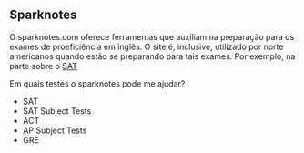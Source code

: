 ## Sparknotes

O sparknotes.com oferece ferramentas que auxiliam na preparação para os exames de proeficiência em inglês. O site é, inclusive, utilizado por norte americanos quando estão se preparando para tais exames.
Por exemplo, na parte sobre o [SAT](http://www.sparknotes.com/testprep/newsat/) 

Em quais testes o sparknotes pode me ajudar?

- SAT
- SAT Subject Tests
- ACT
- AP Subject Tests
- GRE

[](http://www.sparknotes.com/)

[](http://www.sparknotes.com/testprep/)
